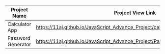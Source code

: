 | Project Name          | Project View Link |
| ----------------------| ------------------|
|  Calculator App    | https://11aj.github.io/JavaScript_Advance_Project/calculator%20app/index.html                                  | 
| Password Generator | https://11aj.github.io/JavaScript_Advance_Project/Passwod%20generator/index.html                               |
  
